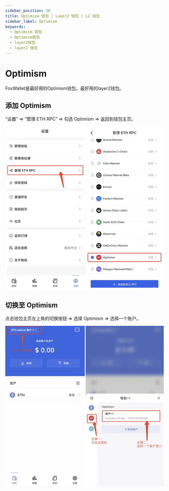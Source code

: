 ```yaml
---
sidebar_position: 18
title: Optimism 钱包 | Layer2 钱包 | L2 钱包
sidebar_label: Optimism
keywords:
  - Optimism 钱包
  - Optimism钱包
  - layer2钱包
  - layer2 钱包
---
```


# Optimism

FoxWallet是最好用的Optimism钱包，最好用的layer2钱包。

## 添加 Optimism

“设置” => “管理 ETH RPC” => 勾选 Optimism => 返回到钱包主页。

![](../img/add-op.webp)

## 切换至 Optimism

点击钱包主页左上角的切换按钮 => 选择 Optimism => 选择一个账户。

![](../img/switch-op.webp)